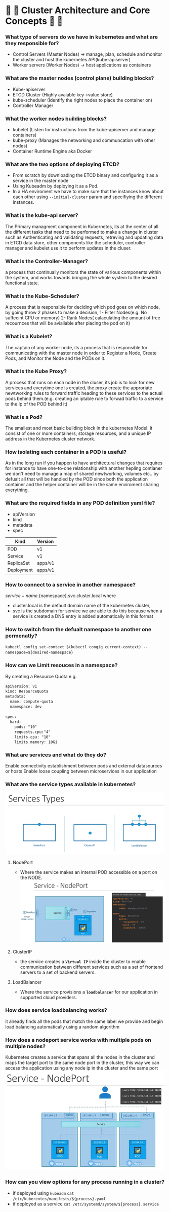 
# 🚢 🚢 Cluster Architecture and Core Concepts 🚢 🚢

### What type of servers do we have in kubernetes and what are they responsible for?
- Control Servers (Master Nodes) -> manage, plan, schedule and monitor the cluster and host the kubernetes API(kube-apiserver)
- Worker servers (Worker Nodes) -> host applications as containers

### What are the master nodes (control plane) building blocks?
- Kube-apiserver
- ETCD Cluster (Highly avaiable key->value store)
- kube-scheduler (Identify the right nodes to place the container on)
- Controller Manager
  
### What the worker nodes building blocks?
- kubelet (Listen for instructions from the kube-apiserver and manage containers)
- kube-proxy (Manages the networking and communcation with other nodes)
- Container Runtime Engine aka Docker

### What are the two options of deploying ETCD?
- From scratch by downloading the ETCD binary and configuring it as a service in the master node
- Using Kubeadm by deploying it as a Pod.
- In a HA enviroment we have to make sure that the instances know about each other using `--initial-cluster` param and specifiying the different instances.

### What is the kube-api server?
The Primary managment component in Kubernetes, its at the center of all the different tasks that need to be performed to make a change in cluster such as Authenticating and validating requests, retreving and updating data in ETCD data store, other components like the scheduler, controller manager and kubelet use it to perform updates in the cluser.

### What is the Controller-Manager?
a process that continually monitors the state of various components within the system, and works towards bringing the whole system to the desired functional state.

### What is the Kube-Scheduler?
A process that is responsible for deciding which pod goes on which node, by going throw 2 phases to make a decision,
1- Filter Nodes(e.g. No suffecint CPU or memory)
2- Rank Nodes( calaculating the amount of free recournces that will be avialiable after placing the pod on it)

### What is a Kubelet?
The captain of any worker node, its a process that is responsible for communicating with the master node in order to Register a Node, Create Pods, and Monitor the Node and the PODs on it.

### What is the Kube Proxy?
A process that runs on each node in the cluser, its job is to look for new services and everytime one is created, the proxy create the approriate newtworking rules to forward traffic heading to these services to the actual pods behind them.(e.g. creating an iptable rule to forwad traffic to a service to the Ip of the POD behind it)


### What is a Pod?
The smallest and most basic building block in the kubernetes Model. it consist of one or more containers, storage resources, and a unique IP address in the Kubernetes cluster network.

### How isolating each container in a POD is useful?
As in the long run if you happen to have architectural changes that requires for instance to have one-to-one relationship with another hepling contianer we don't need to manage a map of shared newtworking, volumes etc.. by defualt all that will be handled by the POD since both the application container and the helper container will be in the same enviroment sharing everything.


### What are the required fields in any POD definition yaml file?
- apiVersion
- kind
- metadata
- spec

| Kind       | Version |
| ---------- |:--------|
| POD        | v1      |
| Service    | v1      |
| ReplicaSet | apps/v1 |
| Deployment | apps/v1 |



### How to connect to a service in another namespace?
${service-name}.${namespace}.svc.cluster.local where
- cluster.local is the default domain name of the kubernetes cluster,
- svc is the subdomain for service
we are able to do this because when a service is created a DNS entry is added automatically in this format

### How to switch from the defualt namespace to another one permenatly?
`kubectl config set-context $(kubectl congig current-context) --namespace=${desired-namespace}`

### How can we Limit resouces in a namespace?
By creating a Resource Quota e.g. 
```
apiVersion: v1
kind: ResourceQuota
metadata:
  name: compute-quota
  namespace: dev

spec:
  hard:
    pods: "10"
    requests.cpu:"4"
    limits.cpu: "10"
    limits.memory: 10Gi
```

### What are services and what do they do?
Enable connectivity establishment between pods and external datasources or hosts
Enable loose coupling between microservices in our application 

### What are the service types available in kubernetes?
   ![srv-types](./images/srv-types.png)
1. NodePort
    - Where the service makes an internal POD accessible on a port on the NODE.
   ![srv-types](./images/srvnp.png)

1. ClusterIP
    - the service creates a **`Virtual IP`** inside the cluster to enable communication between different services such as a set of frontend servers to a set of backend servers.
    
1. LoadBalancer
    - Where the service provisions a **`loadbalancer`** for our application in supported cloud providers.
    
    
### How does service loadbalancing works?
it already finds all the pods that match the same label we provide and begin load balancing automatically using a random algorithm

### How does a nodeport service works with multiple pods on multiple nodes?
Kubernetes creates a service that spans all the nodes in the cluster and maps the target port to the same node port in the cluster, this way we can access the application using any node ip in the cluster and the same port
![srvnp4](./images/srvnp4.png)



### How can you view options for any process running in a cluster?
- if deployed using `kubeadm` `cat /etc/kuberentes/manifests/${process}.yaml`
- if deployed as a service `cat /etc/systemd/system/${process}.service`
